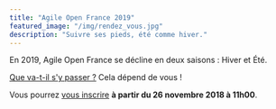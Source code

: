 ```yaml
---
title: "Agile Open France 2019"
featured_image: "/img/rendez_vous.jpg"
description: "Suivre ses pieds, été comme hiver."
---
```


En 2019, Agile Open France se décline en deux saisons : Hiver et Été.

[Que va-t-il s'y passer ?](esprit) Cela dépend de vous !

Vous pourrez [vous inscrire](inscription) **à partir du 26 novembre 2018 à 11h00**.

